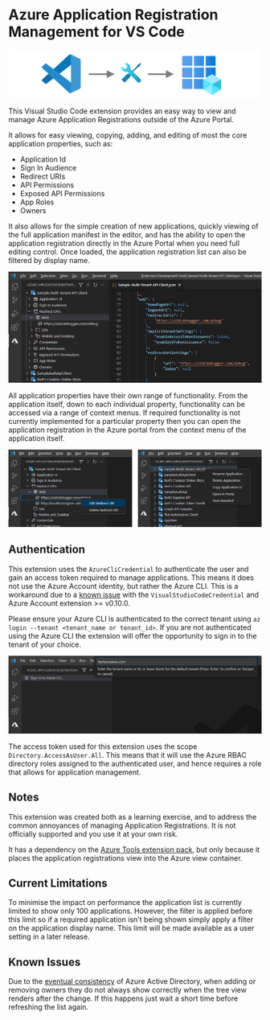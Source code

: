 # Azure Application Registration Management for VS Code

![Extension Banner](resources/images/readme_banner.png)

This Visual Studio Code extension provides an easy way to view and manage Azure Application Registrations outside of the Azure Portal.

It allows for easy viewing, copying, adding, and editing of most the core application properties, such as:

* Application Id
* Sign In Audience
* Redirect URIs
* API Permissions
* Exposed API Permissions
* App Roles
* Owners

It also allows for the simple creation of new applications, quickly viewing of the full application manifest in the editor, and has the ability to open the application registration directly in the Azure Portal when you need full editing control. Once loaded, the application registration list can also be filtered by display name.

![Application Registration List](resources/images/applications.png)

All application properties have their own range of functionality. From the application itself, down to each individual property, functionality can be accessed via a range of context menus. If required functionality is not currently implemented for a particular property then you can open the application registration in the Azure portal from the context menu of the application itself.

![Context Menus](resources/images/context.png)

## Authentication
This extension uses the `AzureCliCredential` to authenticate the user and gain an access token required to manage applications. This means it does not use the Azure Account identity, but rather the Azure CLI. This is a workaround due to a [known issue](https://learn.microsoft.com/en-us/javascript/api/overview/azure/identity-readme?view=azure-node-latest#note-about-visualstudiocodecredential) with the `VisualStudioCodeCredential` and Azure Account extension >= v0.10.0.

Please ensure your Azure CLI is authenticated to the correct tenant using `az login --tenant <tenant_name or tenant_id>`. If you are not authenticated using the Azure CLI the extension will offer the opportunity to sign in to the tenant of your choice.

![VS Code Sign In](resources/images/sign_in.png)

The access token used for this extension uses the scope `Directory.AccessAsUser.All`. This means that it will use the Azure RBAC directory roles assigned to the authenticated user, and hence requires a role that allows for application management.

## Notes
This extension was created both as a learning exercise, and to address the common annoyances of managing Application Registrations. It is not officially supported and you use it at your own risk.

It has a dependency on the [Azure Tools extension pack](https://marketplace.visualstudio.com/items?itemName=ms-vscode.vscode-node-azure-pack), but only because it places the application registrations view into the Azure view container.

## Current Limitations
To minimise the impact on performance the application list is currently limited to show only 100 applications. However, the filter is applied before this limit so if a required application isn't being shown simply apply a filter on the application display name. This limit will be made available as a user setting in a later release.

## Known Issues
Due to the [eventual consistency](https://blogs.aaddevsup.xyz/2021/08/why-do-i-sometimes-get-a-404-when-trying-to-update-an-azure-directory-object-after-i-just-created-it/) of Azure Active Directory, when adding or removing owners they do not always show correctly when the tree view renders after the change. If this happens just wait a short time before refreshing the list again.